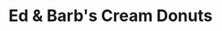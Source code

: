 ---
title: "Ed & Barb's Cream Donuts"
url: /lake-city/ed-und-barbs-cream-donuts/
shop: Konditorei
---